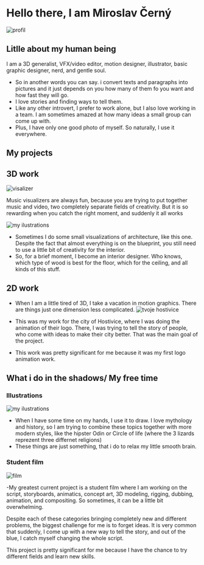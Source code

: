 # Hello there, I am Miroslav Černý
![profil](https://github.com/MirekCernyIV/english-for-designers1/assets/149397901/ef27686d-1dcd-4873-804b-9c1e3cfcea10)

## Litlle about my human being

I am a 3D generalist, VFX/video editor, motion designer, illustrator, basic graphic designer, nerd, and gentle soul.
- So in another words you can say. i convert texts and paragraphs into pictures and it just depends on you how many of them fo you want and how fast they will go.
- I love stories and finding ways to tell them.
- Like any other introvert, I prefer to work alone, but I also love working in a team. I am sometimes amazed at how many ideas a small group can come up with.
- Plus, I have only one good photo of myself. So naturally, I use it everywhere.


## My projects 

## 3D work

![visalizer](https://github.com/MirekCernyIV/english-for-designers1/assets/149397901/6d6e86de-68cb-4bbe-805c-3ba7625753aa)



Music visualizers are always fun, because you are trying to put together music and video, two completely separate fields of creativity. But it is so rewarding when you catch the right moment, and suddenly it all works

![my ilustrations](https://github.com/MirekCernyIV/english-for-designers1/assets/149397901/c568ce05-da21-4e2b-9bd7-493da7c510cc)


- Sometimes I do some small visualizations of architecture, like this one. Despite the fact that almost everything is on the blueprint, you still need to use a little bit of creativity for the interior.
- So, for a brief moment, I become an interior designer. Who knows, which type of wood is best for the floor, which for the ceiling, and all kinds of this stuff.


## 2D work
- When I am a little tired of 3D, I take a vacation in motion graphics. There are things just one dimension less complicated.
![tvoje hostivice](https://github.com/MirekCernyIV/english-for-designers1/assets/149397901/14a2f8ea-48dd-4a5a-b9e6-dd0a1db2c525)


- This was my work for the city of Hostivice, where I was doing the animation of their logo. There, I was trying to tell the story of people, who come with ideas to make their city better. That was the main goal of the project.
- This work was pretty significant for me because it was my first logo animation work.

## What i do in the shadows/ My free time 

### Illustrations
![my ilustrations](https://github.com/MirekCernyIV/english-for-designers1/assets/149397901/c9220056-12cb-4b5d-ba20-a9c797fb01e9)



- When I have some time on my hands, I use it to draw. I love mythology and history, so I am trying to combine these topics together with more modern styles, like the hipster Odin or Circle of life (where the 3 lizards reprezent three differnet religions) 
- These things are just something, that i do to relax my little smooth brain. 
### Student film

![film ](https://github.com/MirekCernyIV/english-for-designers1/assets/149397901/a1471391-7c5a-47e0-8c7f-e415b766e1d3)



 -My greatest current project is a student film where I am working on the script, storyboards, animatics, concept art, 3D modeling, rigging, dubbing, animation, and compositing.  So sometimes, it can be a little bit overwhelming.

Despite each of these categories bringing completely new and different problems, the biggest challenge for me is to forget ideas. It is very common that suddenly, I come up with a new way to tell the story, and out of the blue, I catch myself changing the whole script.

This project is pretty significant for me because I have the chance to try different fields and learn new skills. 

  


